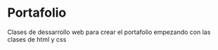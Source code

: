 # Portafolio
Clases de dessarrollo web para crear el portafolio empezando con las clases de html y css
